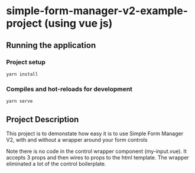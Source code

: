 # simple-form-manager-v2-example-project (using vue js)

## Running the application

### Project setup
```
yarn install
```

### Compiles and hot-reloads for development
```
yarn serve
```

## Project Description
This project is to demonstate how easy it is to use Simple Form Manager V2, with and without a wrapper around your form controls

Note there is no code in the control wrapper component (my-input.vue). It accepts 3 props and then wires to props to the html template. The wrapper eliminated a lot of the control boilerplate. 

